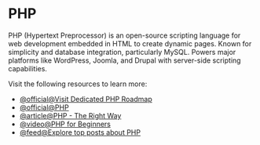 # PHP

PHP (Hypertext Preprocessor) is an open-source scripting language for web development embedded in HTML to create dynamic pages. Known for simplicity and database integration, particularly MySQL. Powers major platforms like WordPress, Joomla, and Drupal with server-side scripting capabilities.

Visit the following resources to learn more:

- [@official@Visit Dedicated PHP Roadmap](https://roadmap.sh/php)
- [@official@PHP](https://php.net/)
- [@article@PHP - The Right Way](https://phptherightway.com/)
- [@video@PHP for Beginners](https://www.youtube.com/watch?v=zZ6vybT1HQs)
- [@feed@Explore top posts about PHP](https://app.daily.dev/tags/php?ref=roadmapsh)